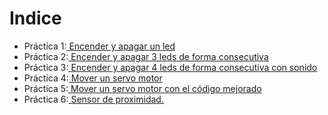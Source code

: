 
# Indice

- Práctica 1:[ Encender y apagar un led](https://github.com/iago1997/Practicas-Arduino/tree/master/1)
- Práctica 2:[ Encender y apagar 3 leds de forma consecutiva](https://github.com/iago1997/Practicas-Arduino/tree/master/2)
- Práctica 3:[ Encender y apagar 4 leds de forma consecutiva con sonido](https://github.com/iago1997/Practicas-Arduino/tree/master/3)
- Práctica 4:[ Mover un servo motor](https://github.com/iago1997/Practicas-Arduino/tree/master/4)
- Práctica 5:[ Mover un servo motor con el código mejorado](https://github.com/iago1997/Practicas-Arduino/tree/master/5)
- Práctica 6:[ Sensor de proximidad.]()
